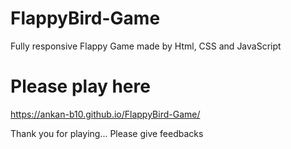 # FlappyBird-Game
Fully responsive Flappy Game made by Html, CSS and JavaScript

# Please play here 
https://ankan-b10.github.io/FlappyBird-Game/


Thank you for playing...
Please give feedbacks 
